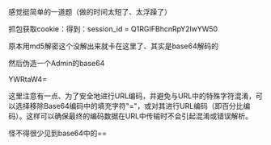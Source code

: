 感觉挺简单的一道题（做的时间太短了、太浮躁了）

抓包获取cookie：得到：session_id = Q1RGIFBhcnRpY2lwYW50

原本用md5解密这个没解出来就卡在这里了、其实是base64解码的

然后伪造一个Admin的base64

YWRtaW4=

这里注意有一点、为了安全地进行URL编码，并避免与URL中的特殊字符混淆，可以选择移除Base64编码中的填充字符"="，或对其进行URL编码（即百分比编码）。这样可以确保最终的编码数据在URL中传输时不会引起混淆或错误解析。

怪不得很少见到base64中的==